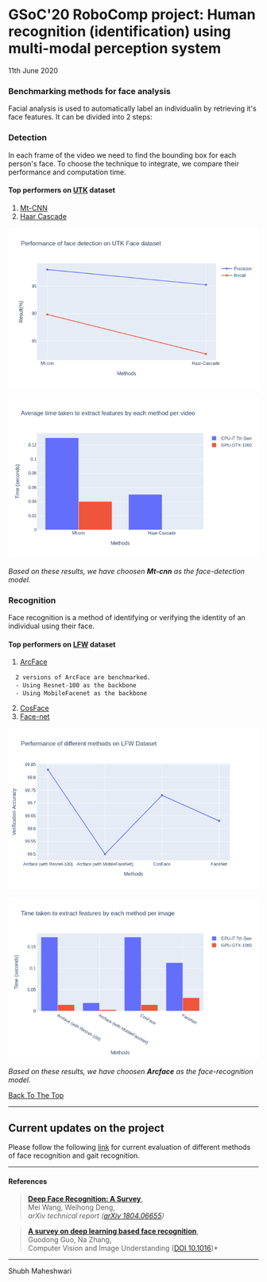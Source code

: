 # GSoC'20 RoboComp project: Human recognition (identification) using multi-modal perception system

11th June 2020
 
### Benchmarking methods for face analysis 

Facial analysis is used to automatically label an individualin by retrieving it's face features. It can be divided into 2 steps: 

### Detection 

In each frame of the video we need to find the bounding box for each person's face. To choose the technique to integrate, we compare their performance and computation time. 

#### Top performers on [UTK](https://susanqq.github.io/UTKFace/) dataset
  1. [Mt-CNN](https://github.com/ipazc/mtcnn) 
  2. [Haar Cascade](https://www.cs.cmu.edu/~efros/courses/LBMV07/Papers/viola-cvpr-01.pdf)

![Face Detection performance](./assets/facedetection_performance.png)

![Face Detection time](./assets/facedetection_time.png)

*Based on these results, we have choosen **Mt-cnn** as the face-detection model.* 



### Recognition

Face recognition is a method of identifying or verifying the identity of an individual using their face.

#### Top performers on [LFW](http://vis-www.cs.umass.edu/lfw/) dataset

1. [ArcFace](https://arxiv.org/pdf/1801.07698.pdf)
```
  2 versions of ArcFace are benchmarked. 
  - Using Resnet-100 as the backbone
  - Using MobileFacenet as the backbone 
```
2. [CosFace](https://openaccess.thecvf.com/content_cvpr_2018/CameraReady/1797.pdf)  
3. [Face-net](https://arxiv.org/abs/1503.03832)   

![Face Recognition performance](./assets/performance_face.png)
    
![Face Recognition time](./assets/time_face.png)


    
*Based on these results, we have choosen **Arcface** as the face-recognition model.* 
    
 
[Back To The Top](#table-of-contents)

---

## Current updates on the project
Please follow the following [link](https://colab.research.google.com/drive/1lgx0LabSedQi_3dUnqEgSdRJ3ru95IPq#scrollTo=385kRQXO99h_) for current evaluation of different methods of face recognition and gait recognition. 

---

#### References

> [**Deep Face Recognition: A Survey**](https://arxiv.org/pdf/1804.06655.pdf),            
> Mei Wang, Weihong Deng,       
> *arXiv technical report ([arXiv 1804.06655](https://arxiv.org/pdf/1804.06655.pdf))*

> [**A survey on deep learning based face recognition**](https://doi.org/10.1016/j.cviu.2019.102805),            
> Guodong Guo, Na Zhang,       
> Computer Vision and Image Understanding ([DOI 10.1016](https://doi.org/10.1016/j.cviu.2019.102805))*

---
Shubh Maheshwari
